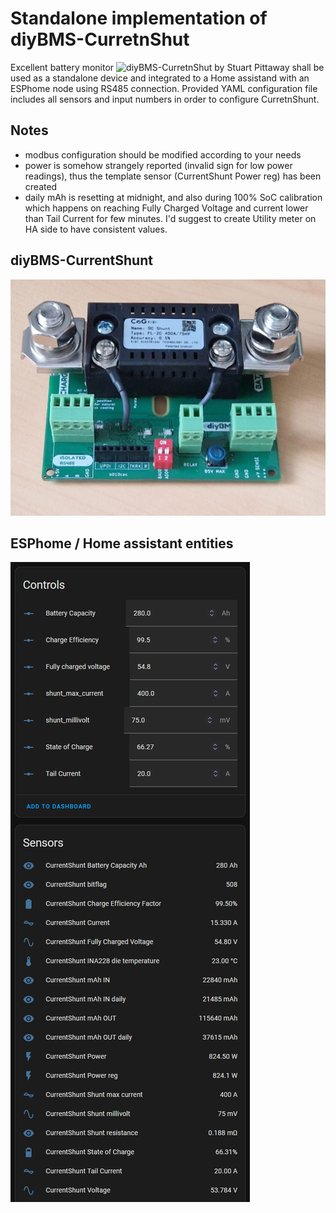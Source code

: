 # Standalone implementation of diyBMS-CurretnShut

Excellent battery monitor ![diyBMS-CurretnShut by Stuart Pittaway](https://github.com/stuartpittaway/diyBMS-CurrentShunt) shall be used as a standalone device and integrated to a Home assistand with an ESPhome node using RS485 connection. Provided YAML configuration file includes all sensors and input numbers in order to configure CurretnShunt.

## Notes
- modbus configuration should be modified according to your needs
- power is somehow strangely reported (invalid sign for low power readings), thus the template sensor (CurrentShunt Power reg) has been created
- daily mAh is resetting at midnight, and also during 100% SoC calibration which happens on reaching Fully Charged Voltage and current lower than Tail Current for few minutes. I'd suggest to create Utility meter on HA side to have consistent values.

## diyBMS-CurrentShunt
![HW](https://github.com/taHC81/diyBMS-CurrentShunt-ESPhome/blob/main/currentshunt.jpg?raw=true)

## ESPhome / Home assistant entities
![HW](https://github.com/taHC81/diyBMS-CurrentShunt-ESPhome/blob/main/cs-entities.png?raw=true)
